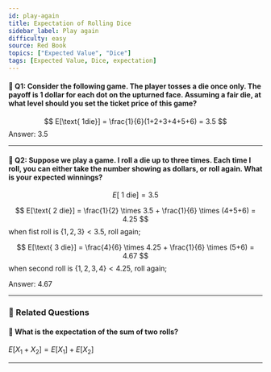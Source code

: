 ```yaml
---
id: play-again
title: Expectation of Rolling Dice
sidebar_label: Play again
difficulty: easy
source: Red Book
topics: ["Expected Value", "Dice"]
tags: [Expected Value, Dice, expectation]
---
```

#### 📖 Q1: Consider the following game. The player tosses a die once only. The payoff is 1 dollar for each dot on the upturned face. Assuming a fair die, at what level should you set the ticket price of this game?
$$
E[\text{ 1die}] = \frac{1}{6}(1+2+3+4+5+6) = 3.5
$$
Answer: 3.5


---

#### 📖 Q2: Suppose we play a game. I roll a die up to three times. Each time I roll, you can either take the number showing as dollars, or roll again. What is your expected winnings?
$$ 
E[\text{ 1 die}] = 3.5 
$$

$$ 
E[\text{ 2 die}] = \frac{1}{2} \times 3.5 + \frac{1}{6} \times (4+5+6) = 4.25
$$ 
when fist roll is $\{1,2,3\} < 3.5$, roll again; 

$$ 
E[\text{ 3 die}] = \frac{4}{6} \times 4.25 + \frac{1}{6} \times (5+6) = 4.67
$$ 
when second roll is $\{1,2,3,4\} < 4.25$, roll again; 

Answer: 4.67

---

### 📖 Related Questions

#### 🎲 What is the expectation of the sum of two rolls?
$E[X_1 + X_2] = E[X_1] + E[X_2]$  


-----------